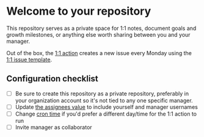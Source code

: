 # Welcome to your repository

This repository serves as a private space for 1:1 notes, document goals and growth milestones, or anything else worth sharing between you and your manager.

Out of the box, the [1:1 action](./.github/workflows/1:1.yml) creates a new issue every Monday using the [1:1 issue template](./.github/ISSUE_TEMPLATE/1:1.md).

## Configuration checklist
- [ ] Be sure to create this repository as a private repository, preferably in your organization account so it's not tied to any one specific manager.
- [ ] Update [the assignees value](./.github/ISSUE_TEMPLATE/1:1.md#L6) to include yourself and manager usernames
- [ ] Change [cron time](./.github/workflows/1:1.yml#L4) if you'd prefer a different day/time for the 1:1 action to run
- [ ] Invite manager as collaborator
